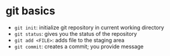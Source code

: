 # git basics

- `git init`: initialize git repository in current working directory
- `git status`: gives you the status of the repository
- `git add <FILE>`: adds file to the staging area
- `git commit`: creates a commit; you provide message
